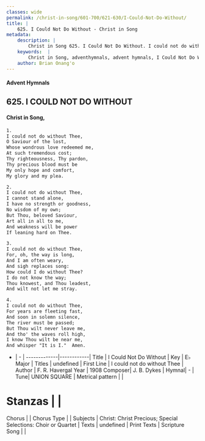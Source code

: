 ```yaml
---
classes: wide
permalink: /christ-in-song/601-700/621-630/I-Could-Not-Do-Without/
title: |
    625. I Could Not Do Without - Christ in Song
metadata:
    description: |
        Christ in Song 625. I Could Not Do Without. I could not do without Thee, O Saviour of the lost, Whose wondrous love redeemed me, At such tremendous cost; Thy righteousness, Thy pardon, Thy precious blood must be My only hope and comfort,  My glory and my plea.
    keywords:  |
        Christ in Song, adventhymnals, advent hymnals, I Could Not Do Without, I could not do without Thee. 
    author: Brian Onang'o
---
```


#### Advent Hymnals
## 625. I COULD NOT DO WITHOUT
####  Christ in Song,

```txt
1.
I could not do without Thee,
O Saviour of the lost,
Whose wondrous love redeemed me,
At such tremendous cost;
Thy righteousness, Thy pardon,
Thy precious blood must be
My only hope and comfort, 
My glory and my plea.

2.
I could not do without Thee,
I cannot stand alone,
I have no strength or goodness,
No wisdom of my own;
But Thou, beloved Saviour,
Art all in all to me,
And weakness will be power
If leaning hard on Thee.

3.
I could not do without Thee,
For, oh, the way is long,
And I am often weary,
And sigh replaces song:
How could I do without Thee?
I do not know the way;
Thou knowest, and Thou leadest,
And wilt not let me stray.

4.
I could not do without Thee,
For years are fleeting fast,
And soon in solemn silence,
The river must be passed;
But Thou wilt never leave me,
And tho' the waves roll high,
I know Thou wilt be near me,
And whisper "It is I."  Amen.

```

- |   -  |
-------------|------------|
Title | I Could Not Do Without |
Key | E♭ Major |
Titles | undefined |
First Line | I could not do without Thee |
Author | F. R. Havergal
Year | 1908
Composer| J. B. Dykes |
Hymnal|  - |
Tune| UNION SQUARE |
Metrical pattern | |
# Stanzas |  |
Chorus |  |
Chorus Type |  |
Subjects | Christ: Christ Precious; Special Selections: Choir or Quartet |
Texts | undefined |
Print Texts | 
Scripture Song |  |
    
